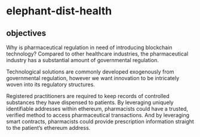 # elephant-dist-health

## objectives

Why is pharmaceutical regulation in need of introducing blockchain technology? Compared to other healthcare industries, the pharmaceutical industry has a substantial amount of governmental regulation.

Technological solutions are commonly developed exogenously from governmental regulation, however we want innovation to be intricately woven into its regulatory structures.

Registered practitioners are required to keep records of controlled substances they have dispensed to patients. By leveraging uniquely identifiable addresses within ethereum, pharmacists could have a trusted, verified method to access pharmaceutical transactions. And by leveraging smart contracts, pharmacists could provide prescription information straight to the patient’s ethereum address.

